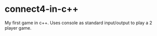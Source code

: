 # connect4-in-c++
My first game in c++. Uses console as standard input/output to play a 2 player game.
